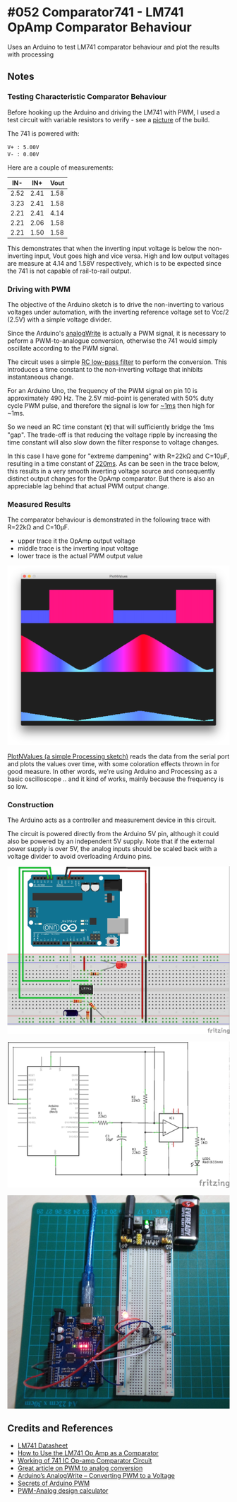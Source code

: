 # #052 Comparator741 - LM741 OpAmp Comparator Behaviour

Uses an Arduino to test LM741 comparator behaviour and plot the results with processing

## Notes


### Testing Characteristic Comparator Behaviour

Before hooking up the Arduino and driving the LM741 with PWM, I used a test circuit with variable resistors to
verify - see a [picture](./assets/Comparator741_manual_test.jpg?raw=true) of the build.

The 741 is powered with:

    V+ : 5.00V
    V- : 0.00V

Here are a couple of measurements:

| IN-  | IN+  | Vout |
|------|------|------|
| 2.52 | 2.41 | 1.58 |
| 3.23 | 2.41 | 1.58 |
| 2.21 | 2.41 | 4.14 |
| 2.21 | 2.06 | 1.58 |
| 2.21 | 1.50 | 1.58 |

This demonstrates that when the inverting input voltage is below the non-inverting input, Vout goes high and vice versa. High and low output voltages are measure at 4.14 and 1.58V respectively, which is to be expected since the 741 is not capable of rail-to-rail output.

### Driving with PWM

The objective of the Arduino sketch is to drive the non-inverting to various voltages under automation,
with the inverting reference voltage set to Vcc/2 (2.5V) with a simple voltage divider.

Since the Arduino's [analogWrite](http://arduino.cc/en/Reference/analogWrite) is actually a PWM signal,
it is necessary to peform a PWM-to-analogue conversion, otherwise the 741 would simply oscillate according to the PWM signal.

The circuit uses a simple [RC low-pass filter](http://en.wikipedia.org/wiki/Low-pass_filter) to perform the conversion.
This introduces a time constant to the non-inverting voltage that inhibits instantaneous change.

For an Arduino Uno, the frequency of the PWM signal on pin 10 is approximately 490 Hz.
The 2.5V mid-point is generated with 50% duty cycle PWM pulse, and therefore the signal is low for
[~1ms](http://www.wolframalpha.com/input/?i=1%2F2+*+1%2F490) then high for ~1ms.

So we need an RC time constant (𝛕) that will sufficiently bridge the 1ms "gap". The trade-off is that reducing the voltage ripple
by increasing the time constant will also slow down the filter response to voltage changes.

In this case I have gone for "extreme dampening" with R=22kΩ and C=10μF, resulting in a time constant of [220ms](http://www.wolframalpha.com/input/?i=22k%CE%A9+*+10%CE%BCF).
As can be seen in the trace below, this results in a very smooth inverting voltage source and consequently distinct output changes
for the OpAmp comparator. But there is also an appreciable lag behind that actual PWM output change.

### Measured Results

The comparator behaviour is demonstrated in the following trace with R=22kΩ and C=10μF.
* upper trace it the OpAmp output voltage
* middle trace is the inverting input voltage
* lower trace is the actual PWM output value

![processing trace](./assets/processing_trace.png?raw=true)

[PlotNValues (a simple Processing sketch)](../../processing/PlotNValues) reads the data from the serial port and plots the values over time, with some coloration effects thrown in for good measure. In other words, we're using Arduino and Processing as a basic oscilloscope .. and it kind of works, mainly because the frequency is so low.

### Construction

The Arduino acts as a controller and measurement device in this circuit.

The circuit is powered directly from the Arduino 5V pin, although it could also be powered by an independent 5V supply.
Note that if the external power supply is over 5V, the analog inputs should be scaled back with a voltage divider to avoid overloading
Arduino pins.


![The Breadboard](./assets/Comparator741_bb.jpg?raw=true)

![The Schematic](./assets/Comparator741_schematic.jpg?raw=true)

![The Build](./assets/Comparator741_build.jpg?raw=true)

## Credits and References
* [LM741 Datasheet](http://www.futurlec.com/Linear/LM741CN.shtml)
* [How to Use the LM741 Op Amp as a Comparator](http://www.learningaboutelectronics.com/Articles/LM741-op-amp-comparator.php)
* [Working of 741 IC Op-amp Comparator Circuit](http://www.circuitstoday.com/op-amp-comparator)
* [Great article on PWM to analog conversion](http://www.allegromicro.com/en/Design-Center/Technical-Documents/Hall-Effect-Sensor-IC-Publications/Method-for-Converting-a-PWM-Output-to-an-Analog-Output-When-Using-Hall-Effect-Sensor-ICs.aspx)
* [Arduino’s AnalogWrite – Converting PWM to a Voltage](http://provideyourown.com/2011/analogwrite-convert-pwm-to-voltage/)
* [Secrets of Arduino PWM](http://arduino.cc/en/Tutorial/SecretsOfArduinoPWM)
* [PWM-Analog design calculator](http://sim.okawa-denshi.jp/en/PWMtool.php)

